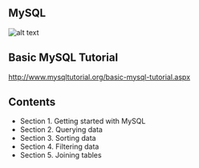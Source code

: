 MySQL
------
![alt text](https://img.shields.io/badge/Language-MySQL-green)


## Basic MySQL Tutorial

http://www.mysqltutorial.org/basic-mysql-tutorial.aspx

## Contents
-  Section 1. Getting started with MySQL
-  Section 2. Querying data
-  Section 3. Sorting data
-  Section 4. Filtering data
-  Section 5. Joining tables